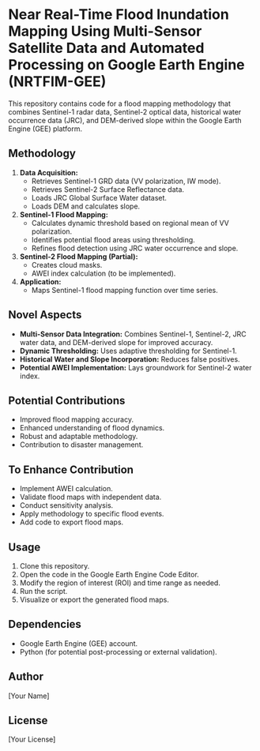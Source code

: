 # Near Real-Time Flood Inundation Mapping Using Multi-Sensor Satellite Data and Automated Processing on Google Earth Engine (NRTFIM-GEE)
This repository contains code for a flood mapping methodology that combines Sentinel-1 radar data, Sentinel-2 optical data, historical water occurrence data (JRC), and DEM-derived slope within the Google Earth Engine (GEE) platform.

## Methodology

1.  **Data Acquisition:**
    * Retrieves Sentinel-1 GRD data (VV polarization, IW mode).
    * Retrieves Sentinel-2 Surface Reflectance data.
    * Loads JRC Global Surface Water dataset.
    * Loads DEM and calculates slope.
2.  **Sentinel-1 Flood Mapping:**
    * Calculates dynamic threshold based on regional mean of VV polarization.
    * Identifies potential flood areas using thresholding.
    * Refines flood detection using JRC water occurrence and slope.
3.  **Sentinel-2 Flood Mapping (Partial):**
    * Creates cloud masks.
    * AWEI index calculation (to be implemented).
4.  **Application:**
    * Maps Sentinel-1 flood mapping function over time series.

## Novel Aspects

* **Multi-Sensor Data Integration:** Combines Sentinel-1, Sentinel-2, JRC water data, and DEM-derived slope for improved accuracy.
* **Dynamic Thresholding:** Uses adaptive thresholding for Sentinel-1.
* **Historical Water and Slope Incorporation:** Reduces false positives.
* **Potential AWEI Implementation:** Lays groundwork for Sentinel-2 water index.

## Potential Contributions

* Improved flood mapping accuracy.
* Enhanced understanding of flood dynamics.
* Robust and adaptable methodology.
* Contribution to disaster management.

## To Enhance Contribution

* Implement AWEI calculation.
* Validate flood maps with independent data.
* Conduct sensitivity analysis.
* Apply methodology to specific flood events.
* Add code to export flood maps.

## Usage

1.  Clone this repository.
2.  Open the code in the Google Earth Engine Code Editor.
3.  Modify the region of interest (ROI) and time range as needed.
4.  Run the script.
5.  Visualize or export the generated flood maps.

## Dependencies

* Google Earth Engine (GEE) account.
* Python (for potential post-processing or external validation).

## Author

\[Your Name]

## License

\[Your License]
